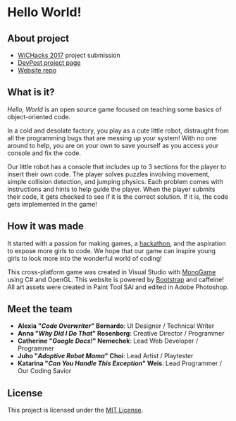 Hello World!
============


## About project

* [WiCHacks 2017](http://wichacks.rit.edu/) project submission
* [DevPost project page](https://devpost.com/software/hello-world-6uqsyr)
* [Website repo](https://github.com/CatherineN/WiCHacks2017-website)


## What is it?

_Hello, World_ is an open source game focused on teaching some basics of object-oriented code.

In a cold and desolate factory, you play as a cute little robot, distraught from all the programming bugs that are messing up your system! With no one around to help, you are on your own to save yourself as you access your console and fix the code.

Our little robot has a console that includes up to 3 sections for the player to insert their own code. The player solves puzzles involving movement, simple collision detection, and jumping physics. Each problem comes with instructions and hints to help guide the player. When the player submits their code, it gets checked to see if it is the correct solution. If it is, the code gets implemented in the game!


## How it was made

It started with a passion for making games, a [hackathon](http://wichacks.rit.edu/), and the aspiration to expose more girls to code. We hope that our game can inspire young girls to look more into the wonderful world of coding!

This cross-platform game was created in Visual Studio with [MonoGame](http://www.monogame.net/) using C# and OpenGL. This website is powered by [Bootstrap](https://startbootstrap.com/template-overviews/grayscale/) and caffeine! All art assets were created in Paint Tool SAI and edited in Adobe Photoshop.


## Meet the team

* **Alexia "_Code Overwriter_" Bernardo**: UI Designer / Technical Writer
* **Anna "_Why Did I Do That_" Rosenberg**: Creative Director / Programmer
* **Catherine "_Google Docs!_" Nemechek**: Lead Web Developer / Programmer
* **Juho "_Adoptive Robot Mama_" Choi**: Lead Artist / Playtester
* **Katarina "_Can You Handle This Exception_" Weis**: Lead Programmer / Our Coding Savior


## License

This project is licensed under the [MIT License](https://choosealicense.com/licenses/mit/).
